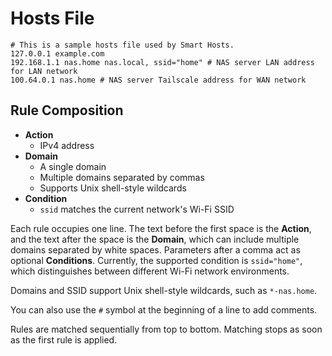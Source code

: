 # Hosts File

```hosts
# This is a sample hosts file used by Smart Hosts.
127.0.0.1 example.com
192.168.1.1 nas.home nas.local, ssid="home" # NAS server LAN address for LAN network
100.64.0.1 nas.home # NAS server Tailscale address for WAN network
```

## Rule Composition

- **Action**
  - IPv4 address
- **Domain**
  - A single domain
  - Multiple domains separated by commas
  - Supports Unix shell-style wildcards
- **Condition**
  - `ssid` matches the current network's Wi-Fi SSID

Each rule occupies one line. The text before the first space is the **Action**,
and the text after the space is the **Domain**,
which can include multiple domains separated by white spaces.
Parameters after a comma act as optional **Conditions**.
Currently, the supported condition is `ssid="home"`,
which distinguishes between different Wi-Fi network environments.

Domains and SSID support Unix shell-style wildcards, such as `*-nas.home`.

You can also use the `#` symbol at the beginning of a line to add comments.

Rules are matched sequentially from top to bottom.
Matching stops as soon as the first rule is applied.
